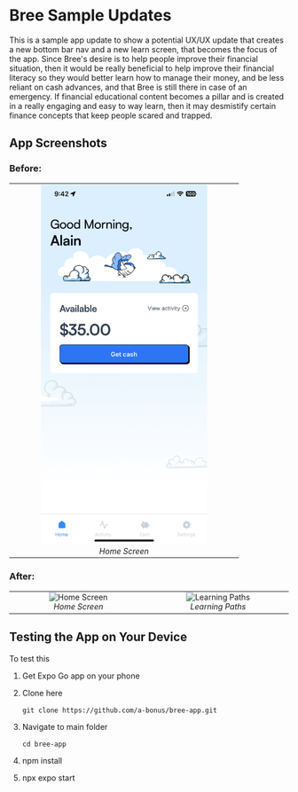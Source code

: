 # Bree Sample Updates 
This is a sample app update to show a potential UX/UX update that creates a new bottom bar nav and a new learn screen, that becomes the focus of the app. Since Bree's desire is to help people improve their financial situation, then it would be really beneficial to help improve their financial literacy so they would better learn how to manage their money, and be less reliant on cash advances, and that Bree is still there in case of an emergency. If financial educational content becomes a pillar and is created in a really engaging and easy to way learn, then it may desmistify certain finance concepts that keep people scared and trapped. 

## App Screenshots

### Before:
<div align="center">
  <table>
    <tr>
      <td align="center" width="400px">
        <img src="./assets/images/IMG_95D5CF6C059D-1.jpeg" width="300px" alt="Home Screen"/>
        <br />
        <em>Home Screen</em>
      </td>
    </tr>
  </table>
</div>

### After:
<div align="center">
  <table>
    <tr>
      <td align="center" width="400px">
        <img src="./assets/images/Screenshot%202025-02-23%20at%209.16.19 AM.png" width="300px" alt="Home Screen"/>
        <br />
        <em>Home Screen</em>
      </td>
      <td align="center" width="400px">
        <img src="./assets/images/Screenshot%202025-02-23%20at%209.16.27 AM.png" width="300px" alt="Learning Paths"/>
        <br />
        <em>Learning Paths</em>
      </td>
    </tr>
  </table>
</div>

## Testing the App on Your Device

To test this

1. Get Expo Go app on your phone
2. Clone here 
   ```
   git clone https://github.com/a-bonus/bree-app.git
   ```

3. Navigate to main folder 
   ```
   cd bree-app
   ```

4. npm install

5. npx expo start 

